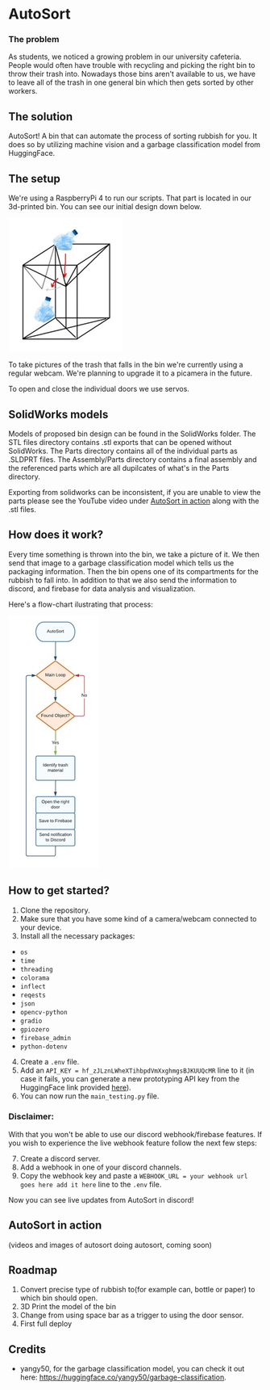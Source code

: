 # AutoSort

### The problem

As students, we noticed a growing problem in our university cafeteria. People would often have trouble with recycling and picking the right bin to throw their trash into. Nowadays those bins aren't available to us, we have to leave all of the trash in one general bin which then gets sorted by other workers. 

## The solution

AutoSort! A bin that can automate the process of sorting rubbish for you. It does so by utilizing machine vision and a garbage classification model from HuggingFace.

## The setup

We're using a RaspberryPi 4 to run our scripts. That part is located in our 3d-printed bin. You can see our initial design down below.

![bin sketch](./readme-images/bin-sketch.jpg)

To take pictures of the trash that falls in the bin we're currently using a regular webcam. We're planning to upgrade it to a picamera in the future.

To open and close the individual doors we use servos.

## SolidWorks models 

Models of proposed bin design can be found in the SolidWorks folder. The STL files directory contains .stl exports that can be opened without SolidWorks. The Parts directory contains all of the individual parts as .SLDPRT files. The Assembly/Parts directory contains a final assembly and the referenced parts which are all dupilcates of what's in the Parts directory. 

Exporting from solidworks can be inconsistent, if you are unable to view the parts please see the YouTube video under [AutoSort in action](#autosort-in-action) along with the .stl files.

## How does it work?

Every time something is thrown into the bin, we take a picture of it. We then send that image to a garbage classification model which tells us the packaging information. Then the bin opens one of its compartments for the rubbish to fall into. In addition to that we also send the information to discord, and firebase for data analysis and visualization.

Here's a flow-chart ilustrating that process:

![code flow-chart](./readme-images/code-graph-new-whitebg.jpg)



  
## How to get started?

1. Clone the repository.
2. Make sure that you have some kind of a camera/webcam connected to your device.
3. Install all the necessary packages:
  - `os`
  - `time`
  - `threading`
  - `colorama`
  - `inflect`
  - `reqests`
  - `json`
  - `opencv-python`
  - `gradio`
  - `gpiozero`
  - `firebase_admin`
  - `python-dotenv`
4. Create a `.env` file.
5. Add an `API_KEY = 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` line to it (in case it fails, you can generate a new prototyping API key from the HuggingFace link provided [here](https://huggingface.co/yangy50/garbage-classification)).
6. You can now run the `main_testing.py` file.

### Disclaimer: 

With that you won't be able to use our discord webhook/firebase features. If you wish to experience the live webhook feature follow the next few steps:

7. Create a discord server.
8. Add a webhook in one of your discord channels.
9. Copy the webhook key and paste a `WEBHOOK_URL = your webhook url goes here add it here` line to the `.env` file.

Now you can see live updates from AutoSort in discord!

## AutoSort in action

(videos and images of autosort doing autosort, coming soon)

## Roadmap

1. Convert precise type of rubbish to(for example can, bottle or paper) to which bin should open.
2. 3D Print the model of the bin
3. Change from using space bar as a trigger to using the door sensor.
4. First full deploy 

## Credits
- yangy50, for the garbage classification model, you can check it out here: https://huggingface.co/yangy50/garbage-classification.
